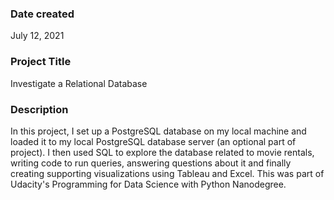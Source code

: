 ### Date created
July 12, 2021

### Project Title
Investigate a Relational Database

### Description
In this project, I set up a PostgreSQL database on my local machine and loaded it to my local PostgreSQL database server (an optional part of project). I then used SQL to explore the database related to movie rentals, writing code to run queries, answering questions about it and finally creating supporting visualizations using Tableau and Excel. This was part of Udacity's Programming for Data Science with Python Nanodegree.
